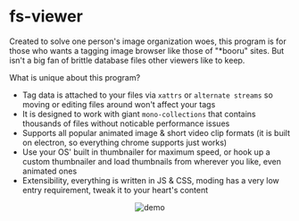 # fs-viewer
Created to solve one person's image organization woes, this program is for those who wants a tagging image browser like those of "*booru" sites. But isn't a big fan of brittle database files other viewers like to keep.

What is unique about this program?
* Tag data is attached to your files via `xattrs` or `alternate streams` so moving or editing files around won't affect your tags
* It is designed to work with giant `mono-collections` that contains thousands of files without noticable performance issues
* Supports all popular animated image & short video clip formats (it is built on electron, so everything chrome supports just works)
* Use your OS' built in thumbnailer for maximum speed, or hook up a custom thumbnailer and load thumbnails from wherever you like, even animated ones
* Extensibility, everything is written in JS & CSS, moding has a very low entry requirement, tweak it to your heart's content

<p align="center">
<img src="https://s6.gifyu.com/images/demo.gif" alt="demo" />
</p>
